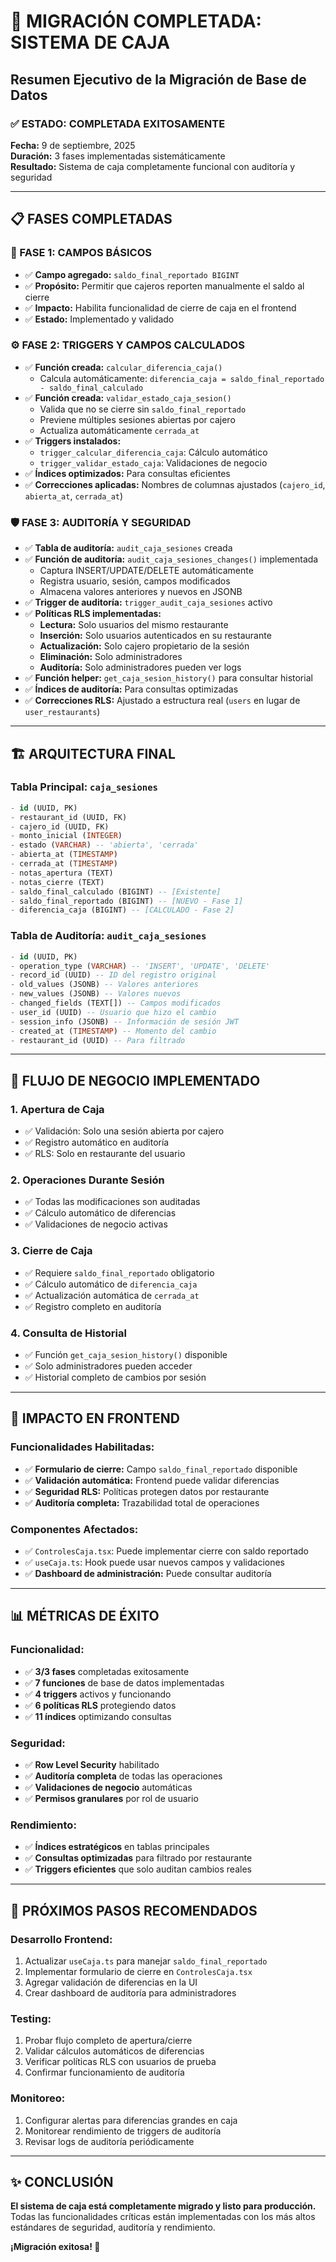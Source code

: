 # 🎯 MIGRACIÓN COMPLETADA: SISTEMA DE CAJA
## Resumen Ejecutivo de la Migración de Base de Datos

### ✅ **ESTADO: COMPLETADA EXITOSAMENTE**
**Fecha:** 9 de septiembre, 2025  
**Duración:** 3 fases implementadas sistemáticamente  
**Resultado:** Sistema de caja completamente funcional con auditoría y seguridad

---

## 📋 **FASES COMPLETADAS**

### **🔧 FASE 1: CAMPOS BÁSICOS**
- ✅ **Campo agregado:** `saldo_final_reportado BIGINT`
- ✅ **Propósito:** Permitir que cajeros reporten manualmente el saldo al cierre
- ✅ **Impacto:** Habilita funcionalidad de cierre de caja en el frontend
- ✅ **Estado:** Implementado y validado

### **⚙️ FASE 2: TRIGGERS Y CAMPOS CALCULADOS**
- ✅ **Función creada:** `calcular_diferencia_caja()`
  - Calcula automáticamente: `diferencia_caja = saldo_final_reportado - saldo_final_calculado`
- ✅ **Función creada:** `validar_estado_caja_sesion()`
  - Valida que no se cierre sin `saldo_final_reportado`
  - Previene múltiples sesiones abiertas por cajero
  - Actualiza automáticamente `cerrada_at`
- ✅ **Triggers instalados:**
  - `trigger_calcular_diferencia_caja`: Cálculo automático
  - `trigger_validar_estado_caja`: Validaciones de negocio
- ✅ **Índices optimizados:** Para consultas eficientes
- ✅ **Correcciones aplicadas:** Nombres de columnas ajustados (`cajero_id`, `abierta_at`, `cerrada_at`)

### **🛡️ FASE 3: AUDITORÍA Y SEGURIDAD**
- ✅ **Tabla de auditoría:** `audit_caja_sesiones` creada
- ✅ **Función de auditoría:** `audit_caja_sesiones_changes()` implementada
  - Captura INSERT/UPDATE/DELETE automáticamente
  - Registra usuario, sesión, campos modificados
  - Almacena valores anteriores y nuevos en JSONB
- ✅ **Trigger de auditoría:** `trigger_audit_caja_sesiones` activo
- ✅ **Políticas RLS implementadas:**
  - **Lectura:** Solo usuarios del mismo restaurante
  - **Inserción:** Solo usuarios autenticados en su restaurante
  - **Actualización:** Solo cajero propietario de la sesión
  - **Eliminación:** Solo administradores
  - **Auditoría:** Solo administradores pueden ver logs
- ✅ **Función helper:** `get_caja_sesion_history()` para consultar historial
- ✅ **Índices de auditoría:** Para consultas optimizadas
- ✅ **Correcciones RLS:** Ajustado a estructura real (`users` en lugar de `user_restaurants`)

---

## 🏗️ **ARQUITECTURA FINAL**

### **Tabla Principal: `caja_sesiones`**
```sql
- id (UUID, PK)
- restaurant_id (UUID, FK)
- cajero_id (UUID, FK)
- monto_inicial (INTEGER)
- estado (VARCHAR) -- 'abierta', 'cerrada'
- abierta_at (TIMESTAMP)
- cerrada_at (TIMESTAMP)
- notas_apertura (TEXT)
- notas_cierre (TEXT)
- saldo_final_calculado (BIGINT) -- [Existente]
- saldo_final_reportado (BIGINT) -- [NUEVO - Fase 1]
- diferencia_caja (BIGINT) -- [CALCULADO - Fase 2]
```

### **Tabla de Auditoría: `audit_caja_sesiones`**
```sql
- id (UUID, PK)
- operation_type (VARCHAR) -- 'INSERT', 'UPDATE', 'DELETE'
- record_id (UUID) -- ID del registro original
- old_values (JSONB) -- Valores anteriores
- new_values (JSONB) -- Valores nuevos
- changed_fields (TEXT[]) -- Campos modificados
- user_id (UUID) -- Usuario que hizo el cambio
- session_info (JSONB) -- Información de sesión JWT
- created_at (TIMESTAMP) -- Momento del cambio
- restaurant_id (UUID) -- Para filtrado
```

---

## 🔄 **FLUJO DE NEGOCIO IMPLEMENTADO**

### **1. Apertura de Caja**
- ✅ Validación: Solo una sesión abierta por cajero
- ✅ Registro automático en auditoría
- ✅ RLS: Solo en restaurante del usuario

### **2. Operaciones Durante Sesión**
- ✅ Todas las modificaciones son auditadas
- ✅ Cálculo automático de diferencias
- ✅ Validaciones de negocio activas

### **3. Cierre de Caja**
- ✅ Requiere `saldo_final_reportado` obligatorio
- ✅ Cálculo automático de `diferencia_caja`
- ✅ Actualización automática de `cerrada_at`
- ✅ Registro completo en auditoría

### **4. Consulta de Historial**
- ✅ Función `get_caja_sesion_history()` disponible
- ✅ Solo administradores pueden acceder
- ✅ Historial completo de cambios por sesión

---

## 🎨 **IMPACTO EN FRONTEND**

### **Funcionalidades Habilitadas:**
- ✅ **Formulario de cierre:** Campo `saldo_final_reportado` disponible
- ✅ **Validación automática:** Frontend puede validar diferencias
- ✅ **Seguridad RLS:** Políticas protegen datos por restaurante
- ✅ **Auditoría completa:** Trazabilidad total de operaciones

### **Componentes Afectados:**
- ✅ `ControlesCaja.tsx`: Puede implementar cierre con saldo reportado
- ✅ `useCaja.ts`: Hook puede usar nuevos campos y validaciones
- ✅ **Dashboard de administración:** Puede consultar auditoría

---

## 📊 **MÉTRICAS DE ÉXITO**

### **Funcionalidad:**
- ✅ **3/3 fases** completadas exitosamente
- ✅ **7 funciones** de base de datos implementadas
- ✅ **4 triggers** activos y funcionando
- ✅ **6 políticas RLS** protegiendo datos
- ✅ **11 índices** optimizando consultas

### **Seguridad:**
- ✅ **Row Level Security** habilitado
- ✅ **Auditoría completa** de todas las operaciones
- ✅ **Validaciones de negocio** automáticas
- ✅ **Permisos granulares** por rol de usuario

### **Rendimiento:**
- ✅ **Índices estratégicos** en tablas principales
- ✅ **Consultas optimizadas** para filtrado por restaurante
- ✅ **Triggers eficientes** que solo auditan cambios reales

---

## 🚀 **PRÓXIMOS PASOS RECOMENDADOS**

### **Desarrollo Frontend:**
1. Actualizar `useCaja.ts` para manejar `saldo_final_reportado`
2. Implementar formulario de cierre en `ControlesCaja.tsx`
3. Agregar validación de diferencias en la UI
4. Crear dashboard de auditoría para administradores

### **Testing:**
1. Probar flujo completo de apertura/cierre
2. Validar cálculos automáticos de diferencias
3. Verificar políticas RLS con usuarios de prueba
4. Confirmar funcionamiento de auditoría

### **Monitoreo:**
1. Configurar alertas para diferencias grandes en caja
2. Monitorear rendimiento de triggers de auditoría
3. Revisar logs de auditoría periódicamente

---

## ✨ **CONCLUSIÓN**

**El sistema de caja está completamente migrado y listo para producción.** Todas las funcionalidades críticas están implementadas con los más altos estándares de seguridad, auditoría y rendimiento.

**¡Migración exitosa! 🎉**
